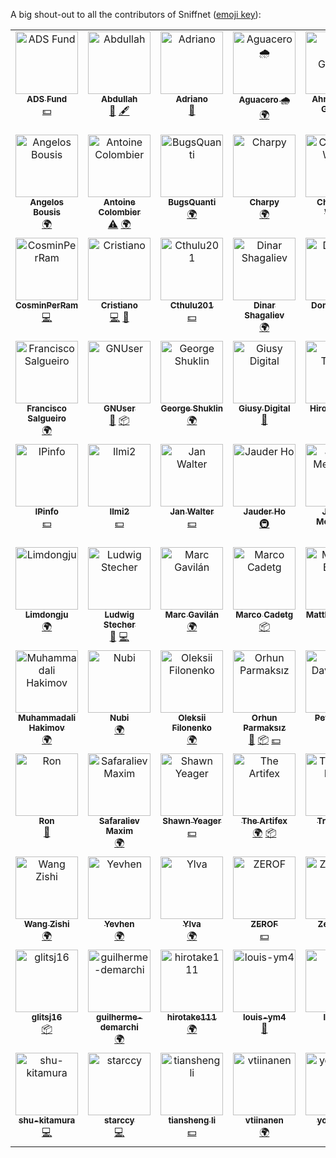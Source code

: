 A big shout-out to all the contributors of Sniffnet ([emoji key](https://allcontributors.org/docs/en/emoji-key)):

<!-- ALL-CONTRIBUTORS-LIST:START - Do not remove or modify this section -->
<!-- prettier-ignore-start -->
<!-- markdownlint-disable -->
<table>
  <tbody>
    <tr>
      <td align="center" valign="top" width="14.28%"><a href="https://ads.fund"><img src="https://avatars.githubusercontent.com/u/202042116?v=4?s=100" width="100px;" alt="ADS Fund"/><br /><sub><b>ADS Fund</b></sub></a><br /><a href="#financial-ADS-Fund" title="Financial">💵</a></td>
      <td align="center" valign="top" width="14.28%"><a href="https://github.com/abdullahdevrel"><img src="https://avatars.githubusercontent.com/u/111275753?v=4?s=100" width="100px;" alt="Abdullah"/><br /><sub><b>Abdullah</b></sub></a><br /><a href="#ideas-abdullahdevrel" title="Ideas, Planning, & Feedback">🤔</a> <a href="#content-abdullahdevrel" title="Content">🖋</a></td>
      <td align="center" valign="top" width="14.28%"><a href="https://github.com/nitefood"><img src="https://avatars.githubusercontent.com/u/24555810?v=4?s=100" width="100px;" alt="Adriano"/><br /><sub><b>Adriano</b></sub></a><br /><a href="#ideas-nitefood" title="Ideas, Planning, & Feedback">🤔</a></td>
      <td align="center" valign="top" width="14.28%"><a href="https://github.com/aguacero7"><img src="https://avatars.githubusercontent.com/u/72492241?v=4?s=100" width="100px;" alt="Aguacero 🌧️"/><br /><sub><b>Aguacero 🌧️</b></sub></a><br /><a href="#translation-aguacero7" title="Translation">🌍</a></td>
      <td align="center" valign="top" width="14.28%"><a href="http://tahinli.com"><img src="https://avatars.githubusercontent.com/u/96421894?v=4?s=100" width="100px;" alt="Ahmet Kaan GÜMÜŞ"/><br /><sub><b>Ahmet Kaan GÜMÜŞ</b></sub></a><br /><a href="#translation-Tahinli" title="Translation">🌍</a></td>
      <td align="center" valign="top" width="14.28%"><a href="https://github.com/dutyrok"><img src="https://avatars.githubusercontent.com/u/68692503?v=4?s=100" width="100px;" alt="Alexandr Shashkin"/><br /><sub><b>Alexandr Shashkin</b></sub></a><br /><a href="https://github.com/GyulyVGC/sniffnet/issues?q=author%3Adutyrok" title="Bug reports">🐛</a></td>
      <td align="center" valign="top" width="14.28%"><a href="https://github.com/AmadeusGraves"><img src="https://avatars.githubusercontent.com/u/18572939?v=4?s=100" width="100px;" alt="AmadeusGraves"/><br /><sub><b>AmadeusGraves</b></sub></a><br /><a href="#translation-AmadeusGraves" title="Translation">🌍</a></td>
    </tr>
    <tr>
      <td align="center" valign="top" width="14.28%"><a href="https://github.com/abousis"><img src="https://avatars.githubusercontent.com/u/25039645?v=4?s=100" width="100px;" alt="Angelos Bousis"/><br /><sub><b>Angelos Bousis</b></sub></a><br /><a href="#translation-abousis" title="Translation">🌍</a></td>
      <td align="center" valign="top" width="14.28%"><a href="https://github.com/acolombier"><img src="https://avatars.githubusercontent.com/u/7086688?v=4?s=100" width="100px;" alt="Antoine Colombier"/><br /><sub><b>Antoine Colombier</b></sub></a><br /><a href="https://github.com/GyulyVGC/sniffnet/commits?author=acolombier" title="Tests">⚠️</a> <a href="#translation-acolombier" title="Translation">🌍</a></td>
      <td align="center" valign="top" width="14.28%"><a href="https://github.com/BugsQuanti"><img src="https://avatars.githubusercontent.com/u/168212217?v=4?s=100" width="100px;" alt="BugsQuanti"/><br /><sub><b>BugsQuanti</b></sub></a><br /><a href="#translation-BugsQuanti" title="Translation">🌍</a></td>
      <td align="center" valign="top" width="14.28%"><a href="https://github.com/Charpy"><img src="https://avatars.githubusercontent.com/u/4827568?v=4?s=100" width="100px;" alt="Charpy"/><br /><sub><b>Charpy</b></sub></a><br /><a href="#translation-Charpy" title="Translation">🌍</a></td>
      <td align="center" valign="top" width="14.28%"><a href="https://toto.io"><img src="https://avatars.githubusercontent.com/u/2256579?v=4?s=100" width="100px;" alt="Christoph Wanja"/><br /><sub><b>Christoph Wanja</b></sub></a><br /><a href="#financial-iwan-uschka" title="Financial">💵</a></td>
      <td align="center" valign="top" width="14.28%"><a href="https://github.com/colin99d"><img src="https://avatars.githubusercontent.com/u/72827203?v=4?s=100" width="100px;" alt="Colin Delahunty"/><br /><sub><b>Colin Delahunty</b></sub></a><br /><a href="https://github.com/GyulyVGC/sniffnet/commits?author=colin99d" title="Tests">⚠️</a></td>
      <td align="center" valign="top" width="14.28%"><a href="https://github.com/corneliusroemer"><img src="https://avatars.githubusercontent.com/u/25161793?v=4?s=100" width="100px;" alt="Cornelius Roemer"/><br /><sub><b>Cornelius Roemer</b></sub></a><br /><a href="#ideas-corneliusroemer" title="Ideas, Planning, & Feedback">🤔</a></td>
    </tr>
    <tr>
      <td align="center" valign="top" width="14.28%"><a href="http://cosminperram.com"><img src="https://avatars.githubusercontent.com/u/7972857?v=4?s=100" width="100px;" alt="CosminPerRam"/><br /><sub><b>CosminPerRam</b></sub></a><br /><a href="https://github.com/GyulyVGC/sniffnet/commits?author=CosminPerRam" title="Code">💻</a></td>
      <td align="center" valign="top" width="14.28%"><a href="https://github.com/Crirock"><img src="https://avatars.githubusercontent.com/u/101053125?v=4?s=100" width="100px;" alt="Cristiano"/><br /><sub><b>Cristiano</b></sub></a><br /><a href="https://github.com/GyulyVGC/sniffnet/commits?author=Crirock" title="Code">💻</a> <a href="#ideas-Crirock" title="Ideas, Planning, & Feedback">🤔</a></td>
      <td align="center" valign="top" width="14.28%"><a href="https://github.com/Cthulu201"><img src="https://avatars.githubusercontent.com/u/9865418?v=4?s=100" width="100px;" alt="Cthulu201"/><br /><sub><b>Cthulu201</b></sub></a><br /><a href="#financial-Cthulu201" title="Financial">💵</a></td>
      <td align="center" valign="top" width="14.28%"><a href="https://github.com/Dinozavvvr"><img src="https://avatars.githubusercontent.com/u/45518871?v=4?s=100" width="100px;" alt="Dinar Shagaliev"/><br /><sub><b>Dinar Shagaliev</b></sub></a><br /><a href="#translation-Dinozavvvr" title="Translation">🌍</a></td>
      <td align="center" valign="top" width="14.28%"><a href="https://github.com/eatingdm"><img src="https://avatars.githubusercontent.com/u/44078909?v=4?s=100" width="100px;" alt="Dominic Kim"/><br /><sub><b>Dominic Kim</b></sub></a><br /><a href="#translation-eatingdm" title="Translation">🌍</a></td>
      <td align="center" valign="top" width="14.28%"><a href="https://3kh0.net"><img src="https://avatars.githubusercontent.com/u/58097612?v=4?s=100" width="100px;" alt="Echo"/><br /><sub><b>Echo</b></sub></a><br /><a href="#financial-3kh0" title="Financial">💵</a></td>
      <td align="center" valign="top" width="14.28%"><a href="https://github.com/Embers-of-the-Fire"><img src="https://avatars.githubusercontent.com/u/106362488?v=4?s=100" width="100px;" alt="Embers-of-the-Fire"/><br /><sub><b>Embers-of-the-Fire</b></sub></a><br /><a href="#translation-Embers-of-the-Fire" title="Translation">🌍</a></td>
    </tr>
    <tr>
      <td align="center" valign="top" width="14.28%"><a href="https://github.com/franciscoBSalgueiro"><img src="https://avatars.githubusercontent.com/u/92053465?v=4?s=100" width="100px;" alt="Francisco Salgueiro"/><br /><sub><b>Francisco Salgueiro</b></sub></a><br /><a href="#translation-franciscoBSalgueiro" title="Translation">🌍</a></td>
      <td align="center" valign="top" width="14.28%"><a href="https://github.com/bdantas"><img src="https://avatars.githubusercontent.com/u/5084088?v=4?s=100" width="100px;" alt="GNUser"/><br /><sub><b>GNUser</b></sub></a><br /><a href="https://github.com/GyulyVGC/sniffnet/commits?author=bdantas" title="Documentation">📖</a> <a href="#platform-bdantas" title="Packaging/porting to new platform">📦</a></td>
      <td align="center" valign="top" width="14.28%"><a href="https://github.com/amarao"><img src="https://avatars.githubusercontent.com/u/652496?v=4?s=100" width="100px;" alt="George Shuklin"/><br /><sub><b>George Shuklin</b></sub></a><br /><a href="#translation-amarao" title="Translation">🌍</a></td>
      <td align="center" valign="top" width="14.28%"><a href="https://github.com/Digitalone1"><img src="https://avatars.githubusercontent.com/u/25790525?v=4?s=100" width="100px;" alt="Giusy Digital"/><br /><sub><b>Giusy Digital</b></sub></a><br /><a href="https://github.com/GyulyVGC/sniffnet/issues?q=author%3ADigitalone1" title="Bug reports">🐛</a></td>
      <td align="center" valign="top" width="14.28%"><a href="https://blog.c6h12o6.org/"><img src="https://avatars.githubusercontent.com/u/16320859?v=4?s=100" width="100px;" alt="Hiroki Tagato"/><br /><sub><b>Hiroki Tagato</b></sub></a><br /><a href="#platform-tagattie" title="Packaging/porting to new platform">📦</a></td>
      <td align="center" valign="top" width="14.28%"><a href="https://github.com/Kiruyuto"><img src="https://avatars.githubusercontent.com/u/80201134?v=4?s=100" width="100px;" alt="Hubert"/><br /><sub><b>Hubert</b></sub></a><br /><a href="#translation-Kiruyuto" title="Translation">🌍</a></td>
      <td align="center" valign="top" width="14.28%"><a href="https://github.com/fuzunspm"><img src="https://avatars.githubusercontent.com/u/12132746?v=4?s=100" width="100px;" alt="Hüseyin Fahri Uzun"/><br /><sub><b>Hüseyin Fahri Uzun</b></sub></a><br /><a href="#translation-fuzunspm" title="Translation">🌍</a></td>
    </tr>
    <tr>
      <td align="center" valign="top" width="14.28%"><a href="https://ipinfo.io"><img src="https://avatars.githubusercontent.com/u/15721521?v=4?s=100" width="100px;" alt="IPinfo"/><br /><sub><b>IPinfo</b></sub></a><br /><a href="#financial-ipinfo" title="Financial">💵</a></td>
      <td align="center" valign="top" width="14.28%"><a href="https://github.com/ilmi2"><img src="https://avatars.githubusercontent.com/u/72260726?v=4?s=100" width="100px;" alt="Ilmi2"/><br /><sub><b>Ilmi2</b></sub></a><br /><a href="#financial-Ilmi2" title="Financial">💵</a></td>
      <td align="center" valign="top" width="14.28%"><a href="https://www.janwalter.org"><img src="https://avatars.githubusercontent.com/u/1074865?v=4?s=100" width="100px;" alt="Jan Walter"/><br /><sub><b>Jan Walter</b></sub></a><br /><a href="#financial-wahn" title="Financial">💵</a></td>
      <td align="center" valign="top" width="14.28%"><a href="https://github.com/jauderho"><img src="https://avatars.githubusercontent.com/u/13562?v=4?s=100" width="100px;" alt="Jauder Ho"/><br /><sub><b>Jauder Ho</b></sub></a><br /><a href="#infra-jauderho" title="Infrastructure (Hosting, Build-Tools, etc)">🚇</a></td>
      <td align="center" valign="top" width="14.28%"><a href="https://joshuamegnauth54.github.io/"><img src="https://avatars.githubusercontent.com/u/48846352?v=4?s=100" width="100px;" alt="Joshua Megnauth"/><br /><sub><b>Joshua Megnauth</b></sub></a><br /><a href="https://github.com/GyulyVGC/sniffnet/commits?author=joshuamegnauth54" title="Code">💻</a> <a href="#design-joshuamegnauth54" title="Design">🎨</a></td>
      <td align="center" valign="top" width="14.28%"><a href="https://github.com/JulianSchmid"><img src="https://avatars.githubusercontent.com/u/1327472?v=4?s=100" width="100px;" alt="Julian Schmid"/><br /><sub><b>Julian Schmid</b></sub></a><br /><a href="https://github.com/GyulyVGC/sniffnet/commits?author=JulianSchmid" title="Code">💻</a> <a href="#ideas-JulianSchmid" title="Ideas, Planning, & Feedback">🤔</a></td>
      <td align="center" valign="top" width="14.28%"><a href="https://github.com/LiChenG-P"><img src="https://avatars.githubusercontent.com/u/54274109?v=4?s=100" width="100px;" alt="LiChenG-P"/><br /><sub><b>LiChenG-P</b></sub></a><br /><a href="https://github.com/GyulyVGC/sniffnet/commits?author=LiChenG-P" title="Code">💻</a></td>
    </tr>
    <tr>
      <td align="center" valign="top" width="14.28%"><a href="https://github.com/DocRAID"><img src="https://avatars.githubusercontent.com/u/69478178?v=4?s=100" width="100px;" alt="Limdongju"/><br /><sub><b>Limdongju</b></sub></a><br /><a href="#translation-DocRAID" title="Translation">🌍</a></td>
      <td align="center" valign="top" width="14.28%"><a href="https://aloso.github.io/"><img src="https://avatars.githubusercontent.com/u/15658558?v=4?s=100" width="100px;" alt="Ludwig Stecher"/><br /><sub><b>Ludwig Stecher</b></sub></a><br /><a href="#ideas-Aloso" title="Ideas, Planning, & Feedback">🤔</a> <a href="https://github.com/GyulyVGC/sniffnet/commits?author=Aloso" title="Code">💻</a></td>
      <td align="center" valign="top" width="14.28%"><a href="https://www.linkedin.com/in/marcgavilangil/"><img src="https://avatars.githubusercontent.com/u/45849876?v=4?s=100" width="100px;" alt="Marc Gavilán"/><br /><sub><b>Marc Gavilán</b></sub></a><br /><a href="#translation-marc-gav" title="Translation">🌍</a></td>
      <td align="center" valign="top" width="14.28%"><a href="https://github.com/domcyrus"><img src="https://avatars.githubusercontent.com/u/884083?v=4?s=100" width="100px;" alt="Marco Cadetg"/><br /><sub><b>Marco Cadetg</b></sub></a><br /><a href="#platform-domcyrus" title="Packaging/porting to new platform">📦</a></td>
      <td align="center" valign="top" width="14.28%"><a href="https://github.com/mb720"><img src="https://avatars.githubusercontent.com/u/4164548?v=4?s=100" width="100px;" alt="Matthias Braun"/><br /><sub><b>Matthias Braun</b></sub></a><br /><a href="https://github.com/GyulyVGC/sniffnet/commits?author=mb720" title="Documentation">📖</a></td>
      <td align="center" valign="top" width="14.28%"><a href="https://github.com/mhansma96"><img src="https://avatars.githubusercontent.com/u/84068842?v=4?s=100" width="100px;" alt="Michel Hansma"/><br /><sub><b>Michel Hansma</b></sub></a><br /><a href="#design-mhansma96" title="Design">🎨</a> <a href="#a11y-mhansma96" title="Accessibility">️️️️♿️</a></td>
      <td align="center" valign="top" width="14.28%"><a href="http://pcwizz.net"><img src="https://avatars.githubusercontent.com/u/1645637?v=4?s=100" width="100px;" alt="Morgan Hill"/><br /><sub><b>Morgan Hill</b></sub></a><br /><a href="#security-pcwizz" title="Security">🛡️</a></td>
    </tr>
    <tr>
      <td align="center" valign="top" width="14.28%"><a href="https://github.com/Mkadir"><img src="https://avatars.githubusercontent.com/u/69618539?v=4?s=100" width="100px;" alt="Muhammadali Hakimov"/><br /><sub><b>Muhammadali Hakimov</b></sub></a><br /><a href="#translation-Mkadir" title="Translation">🌍</a></td>
      <td align="center" valign="top" width="14.28%"><a href="https://nubikripto.my.id"><img src="https://avatars.githubusercontent.com/u/35731885?v=4?s=100" width="100px;" alt="Nubi"/><br /><sub><b>Nubi</b></sub></a><br /><a href="#translation-nubikripto" title="Translation">🌍</a></td>
      <td align="center" valign="top" width="14.28%"><a href="https://blog.brightone.cloud"><img src="https://avatars.githubusercontent.com/u/12615679?v=4?s=100" width="100px;" alt="Oleksii Filonenko"/><br /><sub><b>Oleksii Filonenko</b></sub></a><br /><a href="#translation-Br1ght0ne" title="Translation">🌍</a></td>
      <td align="center" valign="top" width="14.28%"><a href="http://orhun.dev"><img src="https://avatars.githubusercontent.com/u/24392180?v=4?s=100" width="100px;" alt="Orhun Parmaksız"/><br /><sub><b>Orhun Parmaksız</b></sub></a><br /><a href="https://github.com/GyulyVGC/sniffnet/commits?author=orhun" title="Documentation">📖</a> <a href="#platform-orhun" title="Packaging/porting to new platform">📦</a> <a href="#financial-orhun" title="Financial">💵</a></td>
      <td align="center" valign="top" width="14.28%"><a href="https://www.peterdavehello.org/"><img src="https://avatars.githubusercontent.com/u/3691490?v=4?s=100" width="100px;" alt="Peter Dave Hello"/><br /><sub><b>Peter Dave Hello</b></sub></a><br /><a href="#translation-PeterDaveHello" title="Translation">🌍</a></td>
      <td align="center" valign="top" width="14.28%"><a href="https://hachyderm.io/@phil8o"><img src="https://avatars.githubusercontent.com/u/8797027?v=4?s=100" width="100px;" alt="Phil Clifford"/><br /><sub><b>Phil Clifford</b></sub></a><br /><a href="#platform-philclifford" title="Packaging/porting to new platform">📦</a></td>
      <td align="center" valign="top" width="14.28%"><a href="https://github.com/Quetzal-coalt"><img src="https://avatars.githubusercontent.com/u/62941885?v=4?s=100" width="100px;" alt="Quetzal-coalt"/><br /><sub><b>Quetzal-coalt</b></sub></a><br /><a href="#translation-Quetzal-coalt" title="Translation">🌍</a></td>
    </tr>
    <tr>
      <td align="center" valign="top" width="14.28%"><a href="https://www.signl4.com"><img src="https://avatars.githubusercontent.com/u/43244104?v=4?s=100" width="100px;" alt="Ron"/><br /><sub><b>Ron</b></sub></a><br /><a href="#ideas-rons4" title="Ideas, Planning, & Feedback">🤔</a></td>
      <td align="center" valign="top" width="14.28%"><a href="https://github.com/msaf94"><img src="https://avatars.githubusercontent.com/u/27451267?v=4?s=100" width="100px;" alt="Safaraliev Maxim"/><br /><sub><b>Safaraliev Maxim</b></sub></a><br /><a href="#translation-msaf94" title="Translation">🌍</a></td>
      <td align="center" valign="top" width="14.28%"><a href="http://shawnyeager.com"><img src="https://avatars.githubusercontent.com/u/980297?v=4?s=100" width="100px;" alt="Shawn Yeager"/><br /><sub><b>Shawn Yeager</b></sub></a><br /><a href="#financial-shawnyeager" title="Financial">💵</a></td>
      <td align="center" valign="top" width="14.28%"><a href="https://github.com/4r7if3x"><img src="https://avatars.githubusercontent.com/u/8606282?v=4?s=100" width="100px;" alt="The Artifex"/><br /><sub><b>The Artifex</b></sub></a><br /><a href="#translation-4r7if3x" title="Translation">🌍</a> <a href="#platform-4r7if3x" title="Packaging/porting to new platform">📦</a></td>
      <td align="center" valign="top" width="14.28%"><a href="https://github.com/HUNG-rushb"><img src="https://avatars.githubusercontent.com/u/57101685?v=4?s=100" width="100px;" alt="Trịnh Duy Hưng"/><br /><sub><b>Trịnh Duy Hưng</b></sub></a><br /><a href="#translation-HUNG-rushb" title="Translation">🌍</a></td>
      <td align="center" valign="top" width="14.28%"><a href="https://github.com/TyseEX"><img src="https://avatars.githubusercontent.com/u/102823177?v=4?s=100" width="100px;" alt="TyseEX"/><br /><sub><b>TyseEX</b></sub></a><br /><a href="https://github.com/GyulyVGC/sniffnet/issues?q=author%3ATyseEX" title="Bug reports">🐛</a></td>
      <td align="center" valign="top" width="14.28%"><a href="http://index45.com"><img src="https://avatars.githubusercontent.com/u/79985743?v=4?s=100" width="100px;" alt="Victor Nilsson"/><br /><sub><b>Victor Nilsson</b></sub></a><br /><a href="#translation-vcrn" title="Translation">🌍</a> <a href="https://github.com/GyulyVGC/sniffnet/commits?author=vcrn" title="Code">💻</a></td>
    </tr>
    <tr>
      <td align="center" valign="top" width="14.28%"><a href="https://github.com/wangzishi"><img src="https://avatars.githubusercontent.com/u/8288105?v=4?s=100" width="100px;" alt="Wang Zishi"/><br /><sub><b>Wang Zishi</b></sub></a><br /><a href="#translation-wangzishi" title="Translation">🌍</a></td>
      <td align="center" valign="top" width="14.28%"><a href="https://github.com/Kapelianovych"><img src="https://avatars.githubusercontent.com/u/28602579?v=4?s=100" width="100px;" alt="Yevhen"/><br /><sub><b>Yevhen</b></sub></a><br /><a href="#translation-Kapelianovych" title="Translation">🌍</a></td>
      <td align="center" valign="top" width="14.28%"><a href="https://github.com/vanharen07"><img src="https://avatars.githubusercontent.com/u/91621548?v=4?s=100" width="100px;" alt="Ylva"/><br /><sub><b>Ylva</b></sub></a><br /><a href="#translation-vanharen07" title="Translation">🌍</a></td>
      <td align="center" valign="top" width="14.28%"><a href="http://www.backbox.org"><img src="https://avatars.githubusercontent.com/u/2687905?v=4?s=100" width="100px;" alt="ZEROF"/><br /><sub><b>ZEROF</b></sub></a><br /><a href="#financial-ZEROF" title="Financial">💵</a></td>
      <td align="center" valign="top" width="14.28%"><a href="http://bit.ly/cBWeb"><img src="https://avatars.githubusercontent.com/u/28985171?v=4?s=100" width="100px;" alt="ZeroDot1"/><br /><sub><b>ZeroDot1</b></sub></a><br /><a href="#design-ZeroDot1" title="Design">🎨</a> <a href="#a11y-ZeroDot1" title="Accessibility">️️️️♿️</a></td>
      <td align="center" valign="top" width="14.28%"><a href="https://github.com/clr-cera"><img src="https://avatars.githubusercontent.com/u/93736542?v=4?s=100" width="100px;" alt="clr"/><br /><sub><b>clr</b></sub></a><br /><a href="https://github.com/GyulyVGC/sniffnet/commits?author=clr-cera" title="Documentation">📖</a> <a href="#translation-clr-cera" title="Translation">🌍</a></td>
      <td align="center" valign="top" width="14.28%"><a href="https://github.com/ervinpopescu"><img src="https://avatars.githubusercontent.com/u/84532402?v=4?s=100" width="100px;" alt="ervinpopescu"/><br /><sub><b>ervinpopescu</b></sub></a><br /><a href="#translation-ervinpopescu" title="Translation">🌍</a></td>
    </tr>
    <tr>
      <td align="center" valign="top" width="14.28%"><a href="https://github.com/glitsj16"><img src="https://avatars.githubusercontent.com/u/959378?v=4?s=100" width="100px;" alt="glitsj16"/><br /><sub><b>glitsj16</b></sub></a><br /><a href="#platform-glitsj16" title="Packaging/porting to new platform">📦</a></td>
      <td align="center" valign="top" width="14.28%"><a href="https://github.com/guilherme-demarchi"><img src="https://avatars.githubusercontent.com/u/196574579?v=4?s=100" width="100px;" alt="guilherme-demarchi"/><br /><sub><b>guilherme-demarchi</b></sub></a><br /><a href="#translation-guilherme-demarchi" title="Translation">🌍</a></td>
      <td align="center" valign="top" width="14.28%"><a href="https://github.com/hirotake111"><img src="https://avatars.githubusercontent.com/u/6666092?v=4?s=100" width="100px;" alt="hirotake111"/><br /><sub><b>hirotake111</b></sub></a><br /><a href="#translation-hirotake111" title="Translation">🌍</a></td>
      <td align="center" valign="top" width="14.28%"><a href="https://github.com/louis-ym4"><img src="https://avatars.githubusercontent.com/u/200361621?v=4?s=100" width="100px;" alt="louis-ym4"/><br /><sub><b>louis-ym4</b></sub></a><br /><a href="#design-louis-ym4" title="Design">🎨</a></td>
      <td align="center" valign="top" width="14.28%"><a href="https://github.com/luca3s"><img src="https://avatars.githubusercontent.com/u/41015240?v=4?s=100" width="100px;" alt="luca3s"/><br /><sub><b>luca3s</b></sub></a><br /><a href="#translation-luca3s" title="Translation">🌍</a></td>
      <td align="center" valign="top" width="14.28%"><a href="http://piapark.me"><img src="https://avatars.githubusercontent.com/u/76558220?v=4?s=100" width="100px;" alt="pia"/><br /><sub><b>pia</b></sub></a><br /><a href="#translation-rkdud007" title="Translation">🌍</a></td>
      <td align="center" valign="top" width="14.28%"><a href="https://github.com/0323pin"><img src="https://avatars.githubusercontent.com/u/90570748?v=4?s=100" width="100px;" alt="pin"/><br /><sub><b>pin</b></sub></a><br /><a href="#platform-0323pin" title="Packaging/porting to new platform">📦</a></td>
    </tr>
    <tr>
      <td align="center" valign="top" width="14.28%"><a href="https://github.com/shu-kitamura"><img src="https://avatars.githubusercontent.com/u/171437458?v=4?s=100" width="100px;" alt="shu-kitamura"/><br /><sub><b>shu-kitamura</b></sub></a><br /><a href="https://github.com/GyulyVGC/sniffnet/commits?author=shu-kitamura" title="Code">💻</a></td>
      <td align="center" valign="top" width="14.28%"><a href="https://github.com/starccy"><img src="https://avatars.githubusercontent.com/u/17541742?v=4?s=100" width="100px;" alt="starccy"/><br /><sub><b>starccy</b></sub></a><br /><a href="https://github.com/GyulyVGC/sniffnet/commits?author=starccy" title="Code">💻</a></td>
      <td align="center" valign="top" width="14.28%"><a href="https://github.com/0x0177b11f"><img src="https://avatars.githubusercontent.com/u/2305166?v=4?s=100" width="100px;" alt="tiansheng li"/><br /><sub><b>tiansheng li</b></sub></a><br /><a href="#financial-0x0177b11f" title="Financial">💵</a></td>
      <td align="center" valign="top" width="14.28%"><a href="https://github.com/vtiinanen"><img src="https://avatars.githubusercontent.com/u/49340148?v=4?s=100" width="100px;" alt="vtiinanen"/><br /><sub><b>vtiinanen</b></sub></a><br /><a href="#translation-vtiinanen" title="Translation">🌍</a></td>
      <td align="center" valign="top" width="14.28%"><a href="http://catchts.com"><img src="https://avatars.githubusercontent.com/u/16646733?v=4?s=100" width="100px;" alt="yossarian"/><br /><sub><b>yossarian</b></sub></a><br /><a href="#translation-captain-yossarian" title="Translation">🌍</a></td>
      <td align="center" valign="top" width="14.28%"><a href="https://github.com/cxw620"><img src="https://avatars.githubusercontent.com/u/70561268?v=4?s=100" width="100px;" alt="陈寒彤"/><br /><sub><b>陈寒彤</b></sub></a><br /><a href="#translation-cxw620" title="Translation">🌍</a></td>
    </tr>
  </tbody>
</table>

<!-- markdownlint-restore -->
<!-- prettier-ignore-end -->

<!-- ALL-CONTRIBUTORS-LIST:END -->
